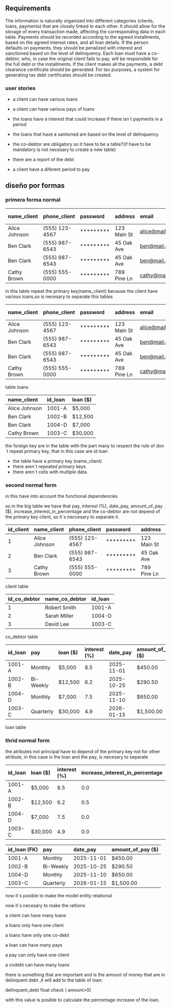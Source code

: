 
## Requirements

The information is naturally organized into different categories (clients, loans, payments) that are closely linked to each other. It should allow for the storage of every transaction made, affecting the corresponding data in each table.
Payments should be recorded according to the agreed installments, based on the agreed interest rates, and all loan details. If the person defaults on payments, they should be penalized with interest and sanctioned based on the level of delinquency.
Each loan must have a co-debtor, who, in case the original client fails to pay, will be responsible for the full debt or the installments. If the client makes all the payments, a debt clearance certificate should be generated. For tax purposes,
a system for generating tax debt certificates should be created.

### user stories
- a client can have various loans

- a client can have various pays of loans

- the loans have a interest that could increase if there isn´t payments in a period

- the loans that have a santioned are based on the level of delinquency

- the co-debtor are obligatory so it have to be a table?(if have to be mandatory is not necesary to create a new table)

- there are a report of the debt

- a client have a diferent period to pay

## diseño por formas

### primera forma normal


| name_client | phone_client | password | address | email | id_loan | co-debtor | pay | loan ($) | interest (%) | date_pay | amount_of_pay ($) | increase_interest_in_percentage |
|:----------|:----------|:----------|:----------|:----------|:----------|:----------|:----------|:----------|:----------|:----------|:----------|:----------|
| Alice Johnson | (555) 123-4567 | ********* | 123 Main St | alice@mail.com | 1001-A | Robert Smith | Monthly | $5,000 | 8.5 | 2025-11-01 | $450.00 | 0.0 |
| Ben Clark | (555) 987-6543 | ********* | 45 Oak Ave | ben@mail.com | 1002-B | N/A | Bi-Weekly | $12,500 | 6.2 | 2025-10-25 | $290.50 | 0.5 |
| Ben Clark | (555) 987-6543 | ********* | 45 Oak Ave | ben@mail.com | 1004-D | **Sarah Miller** | Monthly | $7,000 | 7.5 | 2025-11-10 | $650.00 | 0.0 |
| Cathy Brown | (555) 555-0000 | ********* | 789 Pine Ln | cathy@mail.com | 1003-C | David Lee | Quarterly | $30,000 | 4.9 | 2026-01-15 | $1,500.00 | 0.0 |

in this table repeat the primary key(name_client) because the client have various loans,so is necesary to separate 
this tables

| name_client | phone_client | password | address | email | co-debtor | pay | interest (%) | date_pay | amount_of_pay ($) | increase_interest_in_percentage |
|:----------|:----------|:----------|:----------|:----------|:----------|:----------|:----------|:----------|:----------|:----------|
| Alice Johnson | (555) 123-4567 | ********* | 123 Main St | alice@mail.com | Robert Smith | Monthly | 8.5 | 2025-11-01 | $450.00 | 0.0 |
| Ben Clark | (555) 987-6543 | ********* | 45 Oak Ave | ben@mail.com | N/A | Bi-Weekly | 6.2 | 2025-10-25 | $290.50 | 0.5 |
| Ben Clark | (555) 987-6543 | ********* | 45 Oak Ave | ben@mail.com | Sarah Miller | Monthly | 7.5 | 2025-11-10 | $650.00 | 0.0 |
| Cathy Brown | (555) 555-0000 | ********* | 789 Pine Ln | cathy@mail.com | David Lee | Quarterly | 4.9 | 2026-01-15 | $1,500.00 | 0.0 |

table loans

| name_client | id_loan | loan ($) |
|:----------|:----------|:----------|
| Alice Johnson | 1001-A | $5,000 |
| Ben Clark | 1002-B | $12,500 |
| Ben Clark | 1004-D | $7,000 |
| Cathy Brown | 1003-C | $30,000 |

the foreign key are in the table with the part many to respect the rule of don´t repeat primary key, that in this case are id loan

- the table have a primary key (name_client)
- there aren´t repeated primary keys
- there aren´t cells with multiple data.


### second normal form

in this have into account the functional dependencies

so in the big table we have that pay, interest (%), date_pay, amount_of_pay ($), increase_interest_in_percentage and the co-debtor are not depend of the primary key client, so it´s neccesary to separate it.

| id_client | name_client | phone_client | password | address | email |
|:----------|:----------|:----------|:----------|:----------|:----------|
| 1 | Alice Johnson | (555) 123-4567 | ********* | 123 Main St | alice@mail.com |
| 2 | Ben Clark | (555) 987-6543 | ********* | 45 Oak Ave | ben@mail.com |
| 3 | Cathy Brown | (555) 555-0000 | ********* | 789 Pine Ln | cathy@mail.com |


client table


| id_co_debtor | name_co_debtor | id_loan |
|:----------|:----------|:----------|
| 1 | Robert Smith | 1001-A |
| 2 | Sarah Miller | 1004-D |
| 3 | David Lee | 1003-C |

co_debtor table


| id_loan | pay | loan ($) | interest (%) | date_pay | amount_of_pay ($) | increase_interest_in_percentage | id_client |
|:----------|:----------|:----------|:----------|:----------|:----------|:----------|:----------|
| 1001-A | Monthly | $5,000 | 8.5 | 2025-11-01 | $450.00 | 0.0 | 1 |
| 1002-B | Bi-Weekly | $12,500 | 6.2 | 2025-10-25 | $290.50 | 0.5 | 2 |
| 1004-D | Monthly | $7,000 | 7.5 | 2025-11-10 | $650.00 | 0.0 | 2 |
| 1003-C | Quarterly | $30,000 | 4.9 | 2026-01-15 | $1,500.00 | 0.0 | 3 |

loan table

### thrid  normal form

the atributes not principal have to depend of the primary key not for other atribute, in this case is the loan and the pay, is necesary to separate

| id_loan | loan ($) | interest (%) | increase_interest_in_percentage | id_client (FK) |
|:----------|:----------|:----------|:----------|:----------|
| 1001-A | $5,000 | 8.5 | 0.0 | 1 |
| 1002-B | $12,500 | 6.2 | 0.5 | 2 |
| 1004-D | $7,000 | 7.5 | 0.0 | 2 |
| 1003-C | $30,000 | 4.9 | 0.0 | 3 |

| id_loan (FK) | pay | date_pay | amount_of_pay ($) |
|:----------|:----------|:----------|:----------|
| 1001-A | Monthly | 2025-11-01 | $450.00 |
| 1002-B | Bi-Weekly | 2025-10-25 | $290.50 |
| 1004-D | Monthly | 2025-11-10 | $650.00 |
| 1003-C | Quarterly | 2026-01-15 | $1,500.00 |

now it´s posible to make the model entity relational

now it´s necesary to make the raltions

a client can have many loans

a loans only have one client

a loans have only one co-debt

a loan can have many pays

a pay can only have one client



a codebt can have many loans 

there is something that are important and is the amount of money that are in delinquent debt
,it will add to the table of loan:

delinquent_debt float check ( amount>0)

with this value is posible to calculate the percentage increase of the loan.







